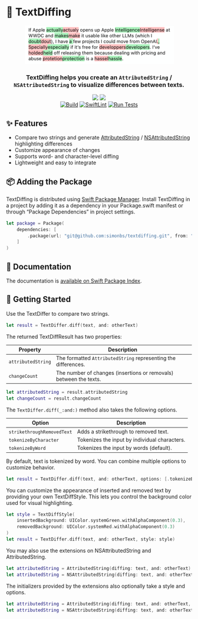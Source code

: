 # 🧬 TextDiffing

<div align="center">
<img src="screenshot.png" width="405"/>

<h3>TextDiffing helps you create an <code>AttributedString</code> / <code>NSAttributedString</code> to visualize differences between texts.</h3>

 [![](https://img.shields.io/endpoint?url=https%3A%2F%2Fswiftpackageindex.com%2Fapi%2Fpackages%2Fsimonbs%2FTextDiffing%2Fbadge%3Ftype%3Dswift-versions)](https://swiftpackageindex.com/simonbs/TextDiffing)
[![](https://img.shields.io/endpoint?url=https%3A%2F%2Fswiftpackageindex.com%2Fapi%2Fpackages%2Fsimonbs%2FTextDiffing%2Fbadge%3Ftype%3Dplatforms)](https://swiftpackageindex.com/simonbs/TextDiffing)\
[![Build](https://github.com/simonbs/TextDiffing/actions/workflows/build.yml/badge.svg)](https://github.com/simonbs/TextDiffing/actions/workflows/build.yml)
[![SwiftLint](https://github.com/simonbs/TextDiffing/actions/workflows/swiftlint.yml/badge.svg)](https://github.com/simonbs/TextDiffing/actions/workflows/swiftlint.yml)
[![Run Tests](https://github.com/simonbs/TextDiffing/actions/workflows/test.yml/badge.svg)](https://github.com/simonbs/TextDiffing/actions/workflows/test.yml)
</div>

## ✨ Features

- Compare two strings and generate [AttributedString](https://developer.apple.com/documentation/foundation/attributedstring) / [NSAttributedString](https://developer.apple.com/documentation/foundation/nsattributedstring) highlighting differences
- Customize appearance of changes
- Supports word- and character-level diffing
- Lightweight and easy to integrate

## 📦 Adding the Package

TextDiffing is distributed using [Swift Package Manager](https://www.swift.org/documentation/package-manager/). Install TextDiffing in a project by adding it as a dependency in your Package.swift manifest or through “Package Dependencies” in project settings.

```swift
let package = Package(
    dependencies: [
        .package(url: "git@github.com:simonbs/textdiffing.git", from: "1.0.2")
    ]
)
```

## 📖 Documentation

The documentation is <a href="https://swiftpackageindex.com/simonbs/textdiffing/documentation">available on Swift Package Index</a>.

## 🚀 Getting Started

Use the TextDiffer to compare two strings.

```swift
let result = TextDiffer.diff(text, and: otherText)
```

The returned TextDiffResult has two properties:

|Property|Description|
|-|-|
|`attributedString`|The formatted `AttributedString` representing the differences.|
|`changeCount`|The number of changes (insertions or removals) between the texts.|

```swift
let attributedString = result.attributedString
let changeCount = result.changeCount
```

The `TextDiffer.diff(_:and:)` method also takes the following options.

|Option|Description|
|-|-|
|`strikethroughRemovedText`|Adds a strikethrough to removed text.|
|`tokenizeByCharacter`|Tokenizes the input by individual characters.|
|`tokenizeByWord`|Tokenizes the input by words (default).|

By default, text is tokenized by word. You can combine multiple options to customize behavior.

```swift
let result = TextDiffer.diff(text, and: otherText, options: [.tokenizeByCharacter, .strikethroughRemovedText])
```

You can customize the appearance of inserted and removed text by providing your own TextDiffStyle. This lets you control the background color used for visual highlighting.

```swift
let style = TextDiffStyle(
    insertedBackground: UIColor.systemGreen.withAlphaComponent(0.3),
    removedBackground: UIColor.systemRed.withAlphaComponent(0.3)
)
let result = TextDiffer.diff(text, and: otherText, style: style)
```

You may also use the extensions on NSAttributedString and AttributedString.

```swift
let attributedString = AttributedString(diffing: text, and: otherText)
let attributedString = NSAttributedString(diffing: text, and: otherText)
```

The initializers provided by the extensions also optionally take a style and options.

```swift
let attributedString = AttributedString(diffing: text, and: otherText, style: style, options: options)
let attributedString = NSAttributedString(diffing: text, and: otherText, style: style, options: options)
```
